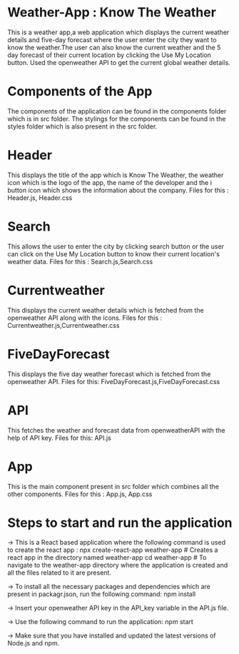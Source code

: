 # Weather-App : Know The Weather
This is a weather app,a web application which displays the current weather details and five-day forecast where the user enter the city they want to know the weather.The user can also know the current weather and the 5 day forecast of their current location by clicking the Use My Location button. 
Used the openweather API to get the current global weather details.

# Components of the App
The components of the application can be found in the components folder which is in src folder. The stylings for the components can be found in the styles folder which is also present in the src folder.
# Header 
This displays the title of the app which is Know The Weather, the weather icon which is the logo of the app, the name of the developer and the i button icon which shows the information about the company.
Files for this : Header.js, Header.css
# Search
This allows the user to enter the city by clicking search button or the user can click on the Use My Location button to know their current location's weather data.
Files for this : Search.js,Search.css
# Currentweather
This displays the current weather details which is fetched from the openweather API along with the icons.
Files for this : Currentweather.js,Currentweather.css
# FiveDayForecast
This displays the five day weather forecast which is fetched from the openweather API.
Files for this: FiveDayForecast.js,FiveDayForecast.css
# API
This fetches the weather and forecast data from openweatherAPI with the help of API key. 
Files for this: API.js
# App
This is the main component present in src folder which combines all the other components.
Files for this : App.js, App.css

# Steps to start and run the application
-> This is a React based application where the following command is used to create the react app :
npx create-react-app weather-app # Creates a react app in the directory named weather-app
cd weather-app # To navigate to the weather-app directory where the application is created and all the files related to it are present.

-> To install all the necessary packages and dependencies which are   present in packagr.json, run the following command:
npm install

-> Insert your openweather API key in the API_key variable in the API.js file.

-> Use the following command to run the application:
npm start

-> Make sure that you have installed and updated the latest versions of Node.js and npm.

